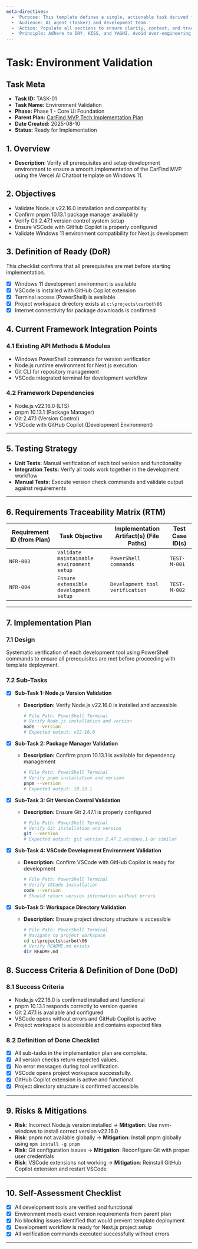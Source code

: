 ```yaml
---
meta-directives:
  - 'Purpose: This template defines a single, actionable task derived from a parent plan.'
  - 'Audience: AI agent (Tasker) and development team.'
  - 'Action: Populate all sections to ensure clarity, context, and traceability.'
  - 'Principle: Adhere to DRY, KISS, and YAGNI. Avoid over-engineering.'
---
```

# Task: Environment Validation

## Task Meta

- **Task ID:** TASK-01
- **Task Name:** Environment Validation
- **Phase:** Phase 1 - Core UI Foundation
- **Parent Plan:** [CarFind MVP Tech Implementation Plan](01_overview.md)
- **Date Created:** 2025-08-10
- **Status:** Ready for Implementation

## 1. Overview

- **Description**:
  Verify all prerequisites and setup development environment to ensure a smooth implementation of the CarFind MVP using the Vercel AI Chatbot template on Windows 11.

## 2. Objectives

- Validate Node.js v22.16.0 installation and compatibility
- Confirm pnpm 10.13.1 package manager availability
- Verify Git 2.47.1 version control system setup
- Ensure VSCode with GitHub Copilot is properly configured
- Validate Windows 11 environment compatibility for Next.js development

## 3. Definition of Ready (DoR)

This checklist confirms that all prerequisites are met before starting implementation.

- [x] Windows 11 development environment is available
- [x] VSCode is installed with GitHub Copilot extension
- [x] Terminal access (PowerShell) is available
- [x] Project workspace directory exists at `c:\projects\carbot\06`
- [x] Internet connectivity for package downloads is confirmed

## 4. Current Framework Integration Points

### 4.1 Existing API Methods & Modules

- Windows PowerShell commands for version verification
- Node.js runtime environment for Next.js execution
- Git CLI for repository management
- VSCode integrated terminal for development workflow

### 4.2 Framework Dependencies

- Node.js v22.16.0 (LTS)
- pnpm 10.13.1 (Package Manager)
- Git 2.47.1 (Version Control)
- VSCode with GitHub Copilot (Development Environment)

---

## 5. Testing Strategy

- **Unit Tests:** Manual verification of each tool version and functionality
- **Integration Tests:** Verify all tools work together in the development workflow
- **Manual Tests:** Execute version check commands and validate output against requirements

---

## 6. Requirements Traceability Matrix (RTM)

| Requirement ID (from Plan) | Task Objective | Implementation Artifact(s) (File Paths) | Test Case ID(s) |
| -------------------------- | -------------- | --------------------------------------- | --------------- |
| `NFR-003`                  | `Validate maintainable environment setup`  | `PowerShell commands`                    | `TEST-M-001`    |
| `NFR-004`                  | `Ensure extensible development setup`  | `Development tool verification`                   | `TEST-M-002`    |

---

## 7. Implementation Plan

### 7.1 Design

Systematic verification of each development tool using PowerShell commands to ensure all prerequisites are met before proceeding with template deployment.

### 7.2 Sub-Tasks

- [x] **Sub-Task 1: Node.js Version Validation**
  - **Description:** Verify Node.js v22.16.0 is installed and accessible

    ```bash
    # File Path: PowerShell Terminal
    # Verify Node.js installation and version
    node --version
    # Expected output: v22.16.0
    ```

- [x] **Sub-Task 2: Package Manager Validation**
  - **Description:** Confirm pnpm 10.13.1 is available for dependency management

    ```bash
    # File Path: PowerShell Terminal
    # Verify pnpm installation and version
    pnpm --version
    # Expected output: 10.13.1
    ```

- [x] **Sub-Task 3: Git Version Control Validation**
  - **Description:** Ensure Git 2.47.1 is properly configured

    ```bash
    # File Path: PowerShell Terminal
    # Verify Git installation and version
    git --version
    # Expected output: git version 2.47.1.windows.1 or similar
    ```

- [x] **Sub-Task 4: VSCode Development Environment Validation**
  - **Description:** Confirm VSCode with GitHub Copilot is ready for development

    ```bash
    # File Path: PowerShell Terminal
    # Verify VSCode installation
    code --version
    # Should return version information without errors
    ```

- [x] **Sub-Task 5: Workspace Directory Validation**
  - **Description:** Ensure project directory structure is accessible

    ```bash
    # File Path: PowerShell Terminal
    # Navigate to project workspace
    cd c:\projects\carbot\06
    # Verify README.md exists
    dir README.md
    ```

## 8. Success Criteria & Definition of Done (DoD)

### 8.1 Success Criteria

- Node.js v22.16.0 is confirmed installed and functional
- pnpm 10.13.1 responds correctly to version queries
- Git 2.47.1 is available and configured
- VSCode opens without errors and GitHub Copilot is active
- Project workspace is accessible and contains expected files

### 8.2 Definition of Done Checklist

- [x] All sub-tasks in the implementation plan are complete.
- [x] All version checks return expected values.
- [x] No error messages during tool verification.
- [x] VSCode opens project workspace successfully.
- [x] GitHub Copilot extension is active and functional.
- [x] Project directory structure is confirmed accessible.

---

## 9. Risks & Mitigations

- **Risk**: Incorrect Node.js version installed → **Mitigation**: Use nvm-windows to install correct version v22.16.0
- **Risk**: pnpm not available globally → **Mitigation**: Install pnpm globally using `npm install -g pnpm`
- **Risk**: Git configuration issues → **Mitigation**: Reconfigure Git with proper user credentials
- **Risk**: VSCode extensions not working → **Mitigation**: Reinstall GitHub Copilot extension and restart VSCode

---

## 10. Self-Assessment Checklist

- [x] All development tools are verified and functional
- [x] Environment meets exact version requirements from parent plan
- [x] No blocking issues identified that would prevent template deployment
- [x] Development workflow is ready for Next.js project setup
- [x] All verification commands executed successfully without errors

---
